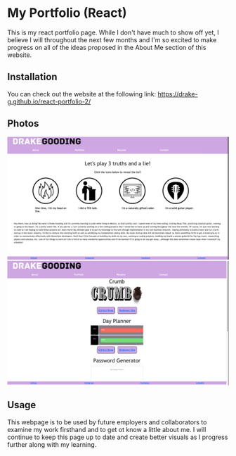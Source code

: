 # My Portfolio (React)

This is my react portfolio page. While I don't have much to show off yet, 
I believe I will throughout the next few months and I'm so excited to make 
progress on all of the ideas proposed in the About Me section of this website.

## Installation

You can check out the website at the following link: https://drake-g.github.io/react-portfolio-2/

## Photos 
![shot1](portfolio/portfolio/src/pages/images/reactscreenshotabout.png)
![shot2](portfolio/portfolio/src/pages/images/reactscreenshotport.png)
## Usage

This webpage is to be used by future employers and collaborators to examine my work firsthand and to get ot know a little about me. I will continue to keep this page up to date and create better visuals as I progress further along with my learning. 
